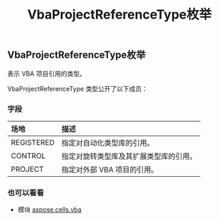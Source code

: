 ﻿---
title: VbaProjectReferenceType枚举
second_title: Aspose.Cells for Python via .NET API 参考文献
description:
type: docs
weight: 70
url: /zh/python-net/aspose.cells.vba/vbaprojectreferencetype/
is_root: false
---
## VbaProjectReferenceType枚举
表示 VBA 项目引用的类型。



VbaProjectReferenceType 类型公开了以下成员：

### 字段
|场地|描述|
| :- | :- |
| REGISTERED |指定对自动化类型库的引用。|
| CONTROL |指定对旋转类型库及其扩展类型库的引用。|
| PROJECT |指定对外部 VBA 项目的引用。|



### 也可以看看
* 模块 [aspose.cells.vba](..)
